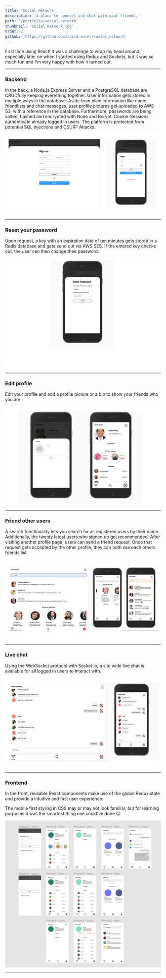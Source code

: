 ```yaml
---
title: 'Social Network'
description: 'A place to connect and chat with your friends.'
path: '/portfolio/social-network'
thumbnail: 'social_network.jpg'
order: 2
github: 'https://github.com/david-aurel/social_network'
---
```


First time using React! It was a challenge to wrap my head around, especially later on when I started using Redux and Sockets, but it was so much fun and I'm very happy with how it turned out.

---

### Backend

In the back, a Node.js Express Server and a PostgreSQL database are CRUDfully keeping everything together. User information gets stored in multiple ways in the database: Aside from plain information like name, friendlists and chat messages, user profile pictures get uploaded to AWS S3, with a reference in the database. Furthermore, passwords are being salted, hashed and encrypted with Node and Bcrypt. Cookie-Sessions authenticate already logged in users. The platform is protected from potential SQL injections and CSURF Attacks.

![img](./login.png)

---

### Reset your password

Upon request, a key with an expiration date of ten minutes gets stored in a Redis database and gets send out via AWS SES. If the entered key checks out, the user can then change their password.

![img](./reset.png)

---

### Edit profile

Edit your profile and add a profile picture or a bio to show your friends who you are

![img](./edit.png)

---

### Friend other users

A search functionality lets you search for all registered users by their name. Additionally, the twenty latest users who signed up get recommended. After visiting another profile page, users can send a friend request. Once that request gets accepted by the other profile, they can both see each others friends list.

![img](./search.png)

---

### Live chat

Using the WebSocket protocol with Socket.io, a site wide live chat is available for all logged in users to interact with.

![img](./chat.png)

---

### Frontend

In the front, reusable React components make use of the global Redux state and provide a intuitive and fast user experience.

The mobile first styling in CSS may or may not look familiar, but for learning purposes it was the smartest thing one could've done 😉

![img](./design.png)

---
